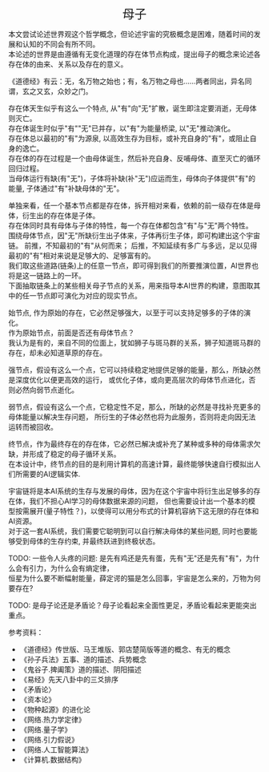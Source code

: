<center><font size=5>母子</font></center>

本文尝试论述世界观这个哲学概念，但论述宇宙的究极概念是困难，随着时间的发展和认知的不同会有所不同。<br/>
本论述的世界是由遵循有无变化道理的存在体节点构成，提出母子的概念来论述各存在体的由来、关系以及存在的意义。<br/>

《道德经》有云：无，名万物之始也；有，名万物之母也......两者同出，异名同谓，玄之又玄，众妙之门。<br/>

存在体天生似乎有这么一个特点, 从"有"向"无"扩散，诞生即注定要消逝，无母体则灭亡。<br/>
存在体诞生时似乎"有""无"已并存，以"有"为能量桥梁, 以"无"推动演化。<br/>
存在体总以最初的"有"为源泉, 以高效生存为目标，或补充自身的"有"，或阻止自身的逸亡。<br/>
存在体的存在过程是一个由母体诞生，然后补充自身、反哺母体、直至灭亡的循环回归过程。<br/>
当母体运行有缺(有"无")，子体将补缺(补"无")应运而生，母体向子体提供"有"的能量, 子体通过"有"补缺母体的"无"。<br/>

单独来看，任一个基本节点都是存在体，拆开相对来看，依赖的前一级存在体是母体，衍生出的存在体是子体。<br/>
存在体同时具有母体与子体的特性，每一个存在体都包含"有"与"无"两个特性。<br/>
围绕母体节点，因"无"所缺衍生出子体来，子体再衍生子体，即可构建出这个宇宙链。
前推，不知最初的"有"从何而来； 后推，不知延续有多广与多远，足以见得最初的"有"相对来说是足够大的、足够富有的。<br/>
我们取这些道路(链条)上的任意一节点，即可得到我们的所要推演位置，AI世界也将是这一链路上的一环。<br/>
下面抽取链条上的某些相关母子节点的关系，用来指导本AI世界的构建，意图取其中的任一节点即可演化为对应的现实节点。

始节点, 作为原始的存在，它必然足够强大，以至于可以支持足够多的子体的演化。<br/> 
作为原始节点，前面是否还有母体节点？<br/>
我认为是有的，来自不同的位面上，犹如狮子与斑马群的关系，狮子知道斑马群的存在，却未必知道草原的存在。<br/>

强节点，假设有这么一个点，它可以持续稳定地提供足够的能量，那么，所缺必然是深度优化以便更高效的运行，
或优化子体，或向更高层次的母体节点进化，否则必然向弱节点逝化。

弱节点，假设有这么一个点，它稳定性不足，那么，所缺的必然是寻找补充更多的母体能量以解决生存问题，
所衍生的子体必然也将为此服务，否则将走向因无法运转而被回收。

终节点，作为最终存在的存在体，它必然已解决或补充了某种或多种的母体需求欠缺，并形成了稳定的母子循环关系。<br/>
在本设计中，终节点的目的是利用计算机的高速计算，最终能够快速自行模拟出人们所需要的AI逻辑实体.

宇宙链将是本AI系统的生存与发展的母体，因为在这个宇宙中将衍生出足够多的存在体，我们不担心AI学习的母体数据来源的问题，
但也需要设计出一个基本的模型按需展开(量子特性？)，以使得可以用分布式的计算机容纳下这无限的存在体和AI资源。<br/>
对于这一套AI系统，我们需要它聪明到可以自行解决母体的某些问题, 同时也要能够受到母体的生存约束, 并最终跃进到终极状态。

TODO:
一些令人头疼的问题:
是先有鸡还是先有蛋，先有"无"还是先有"有"，为什么会有引力，为什么会有熵定律，<br/>
恒星为什么要不断幅射能量，薛定谔的猫是怎么回事，宇宙是怎么来的，万物为何要存在?

TODO: 是母子论还是矛盾论？母子论看起来全面性更足，矛盾论看起来更能突出重点。

参考资料：
* 《道德经》传世版、马王堆版、郭店楚简版等道的概念、有无的概念
* 《孙子兵法》五事、道的描述、兵势概念
* 《鬼谷子.捭阖策》道的描述、阴阳描述
* 《易经》先天八卦中的三爻排序
* 《矛盾论〉
* 《资本论》
* 《物种起源》的进化论
* 《网络.热力学定律》
* 《网络.量子学》
* 《网络.引力假说》
* 《网络.人工智能算法》
* 《计算机.数据结构》

